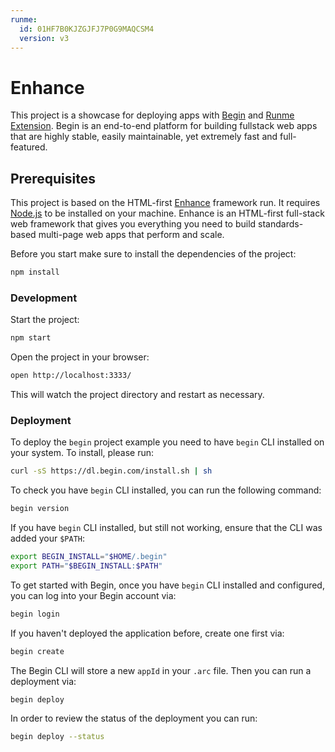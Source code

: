 ```yaml
---
runme:
  id: 01HF7B0KJZGJFJ7P0G9MAQCSM4
  version: v3
---
```


# Enhance

This project is a showcase for deploying apps with [Begin](https://begin.com/) and [Runme Extension](https://marketplace.visualstudio.com/items?itemName=stateful.runme).
Begin is an end-to-end platform for building fullstack web apps that are highly stable, easily maintainable, yet extremely fast and full-featured.

## Prerequisites

This project is based on the HTML-first [Enhance](https://enhance.dev/) framework run. It requires [Node.js](https://nodejs.org/en/download) to be installed on your machine.
Enhance is an HTML-first full-stack web framework that gives you everything you need to build standards-based multi-page web apps that perform and scale.

Before you start make sure to install the dependencies of the project:

```sh {"id":"01HF7B0KJZGJFJ7P0G8S5RSEM7"}
npm install
```

### Development

Start the project:

```sh {"background":"true","id":"01HF7B0KJZGJFJ7P0G8VDRF7HP"}
npm start
```

Open the project in your browser:

```sh {"id":"01HF7B0KJZGJFJ7P0G8Y5KNFZ1","interactive":"false"}
open http://localhost:3333/
```

This will watch the project directory and restart as necessary.

### Deployment

To deploy the `begin` project example you need to have `begin` CLI installed on your system. To
install, please run:

```sh {"closeTerminalOnSuccess":"false","id":"01HF7B0KJZGJFJ7P0G91HRZB7V","interactive":"false"}
curl -sS https://dl.begin.com/install.sh | sh
```

To check you have `begin` CLI installed, you can run the following command:

```sh {"id":"01HF7B0KJZGJFJ7P0G93127C4D"}
begin version
```

If you have `begin` CLI installed, but still not working, ensure that the CLI was added your `$PATH`:

```sh {"id":"01HF7B0KJZGJFJ7P0G95FKSDNC"}
export BEGIN_INSTALL="$HOME/.begin"
export PATH="$BEGIN_INSTALL:$PATH"
```

To get started with Begin, once you have `begin` CLI installed and configured, you can log into your Begin account via:

```sh {"id":"01HF7B0KJZGJFJ7P0G98XACPWA"}
begin login
```

If you haven't deployed the application before, create one first via:

```sh {"id":"01HF7B0KJZGJFJ7P0G9BBD4J4K"}
begin create
```

The Begin CLI will store a new `appId` in your `.arc` file. Then you can run a deployment via:

```sh {"background":"true","id":"01HF7B0KJZGJFJ7P0G9F2E6QD1"}
begin deploy
```

In order to review the status of the deployment you can run:

```sh {"id":"01HF7B0KJZGJFJ7P0G9GE4N06S"}
begin deploy --status
```
